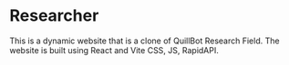 # Researcher
This is a dynamic website that is a clone of QuillBot Research Field. The website is built using React and Vite CSS, JS, RapidAPI.
